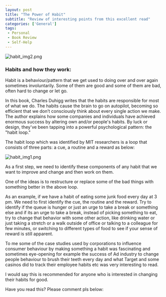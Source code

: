 ```yaml
---
layout: post
title: "The Power of Habit"
subtitle: "Review of interesting points from this excellent read"
categories: ['General']
tags:
 - Personal
 - Book Review
 - Self-Help
---
```


![habit_img2.png]({{site.baseurl}}/img/habit_img2.png)

### Habits and how they work:

Habit is a behaviour/pattern that we get used to doing over and over again sometimes involuntarily. Some of them are good and some of them are bad, often hard to change or let go.

In this book, Charles Duhigg writes that the habits are responsible for most of what we do. The habits cause the brain to go on autopilot, becoming so efficient that we don’t consciously think about every single action we make. The author explains how some companies and individuals have achieved enormous success by altering own and/or people's habits. By luck or design, they've been tapping into a powerful psychological pattern: the "habit loop."

The habit loop which was identified by MIT researchers is a loop that consists of three parts: a cue, a routine and a reward as below:

![habit_img1.png]({{site.baseurl}}/img/habit_img1.png)

As a first step, we need to identify these components of any habit that we want to improve and change and then work on them.

One of the ideas is to restructure or replace some of the bad things with something better in the above loop. 

As an example, if we have a habit of eating some junk food every day at 3 pm. We need to first identify the cue, the routine and the reward. Try to identify if the queue is hunger or just an urge to take a break or something else and if its an urge to take a break, instead of picking something to eat, try to change that behavior with some other action, like drinking water or just taking a stretch or a walk outside of office or talking to a colleague for few minutes, or switching to different types of food to see if your sense of reward is still apparent.

To me some of the case studies used by corporations to influence consumer behaviour by making something a habit was fascinating and sometimes eye-opening for example the success of Ad industry to change people behaviour to brush their teeth every day and what Target and some casinos did to track their employee habits etc was very interesting to read.

I would say this is recommended for anyone who is interested in changing their habits for good. 

Have you read this? Please comment pls below: